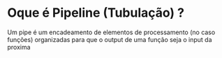 # Oque é Pipeline (Tubulação) ?

Um pipe é um encadeamento de elementos de processamento (no caso funções) organizadas para que o output de uma função seja o input da proxima